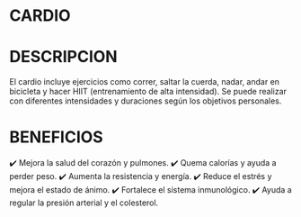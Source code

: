 # CARDIO 

# DESCRIPCION 
El cardio incluye ejercicios como correr, saltar la cuerda, nadar, andar en bicicleta y hacer HIIT (entrenamiento de alta intensidad). Se puede realizar con diferentes intensidades y duraciones según los objetivos personales.

# BENEFICIOS 
✔️ Mejora la salud del corazón y pulmones.
✔️ Quema calorías y ayuda a perder peso.
✔️ Aumenta la resistencia y energía.
✔️ Reduce el estrés y mejora el estado de ánimo.
✔️ Fortalece el sistema inmunológico.
✔️ Ayuda a regular la presión arterial y el colesterol.

